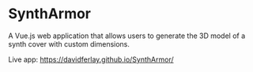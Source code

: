 # SynthArmor

A Vue.js web application that allows users to generate the 3D model of a synth cover with custom dimensions.

Live app: https://davidferlay.github.io/SynthArmor/

